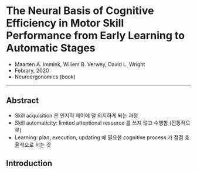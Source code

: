 # The Neural Basis of Cognitive Efficiency in Motor Skill Performance from Early Learning to Automatic Stages

* Maarten A. Immink, Willem B. Verwey, David L. Wright
* Febrary, 2020
* Neuroergonomics (book)

---

## Abstract

* Skill acquisition 은 인지적 제어에 덜 의지하게 되는 과정
* Skill automaticity: limited attentional resource 를 쓰지 않고 수행함 (전통적으로)
* Learning: plan, execution, updating 에 필요한 cognitive process 가 점점 효율적으로 되는 것



## Introduction

